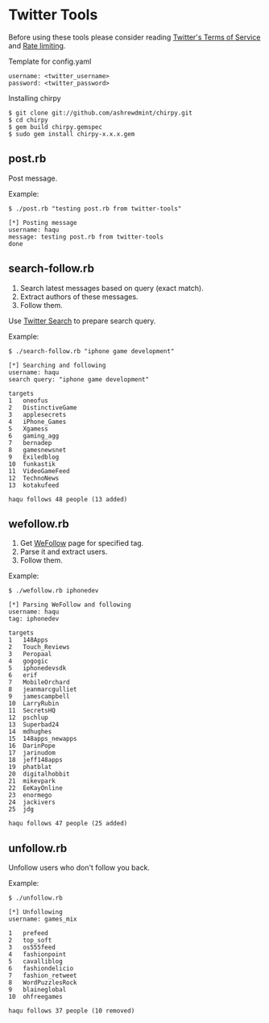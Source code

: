 # Twitter Tools

Before using these tools please consider reading [Twitter's Terms of Service](http://twitterapi.pbworks.com/Terms-of-Service) and [Rate limiting](http://twitterapi.pbworks.com/Rate-limiting).

Template for config.yaml

    username: <twitter_username>
    password: <twitter_password>

Installing chirpy

    $ git clone git://github.com/ashrewdmint/chirpy.git
    $ cd chirpy
    $ gem build chirpy.gemspec
    $ sudo gem install chirpy-x.x.x.gem

## post.rb

Post message.

Example:

    $ ./post.rb "testing post.rb from twitter-tools"
    
    [*] Posting message
    username: haqu
    message: testing post.rb from twitter-tools
    done
    
## search-follow.rb

1. Search latest messages based on query (exact match).
2. Extract authors of these messages.
3. Follow them.

Use [Twitter Search](http://search.twitter.com) to prepare search query.

Example:

    $ ./search-follow.rb "iphone game development"

    [*] Searching and following
    username: haqu
    search query: "iphone game development"

    targets
    1   oneofus
    2   DistinctiveGame
    3   applesecrets
    4   iPhone_Games
    5   Xgamess
    6   gaming_agg
    7   bernadep
    8   gamesnewsnet
    9   Exiledblog
    10  funkastik
    11  VideoGameFeed
    12  TechnoNews
    13  kotakufeed

    haqu follows 48 people (13 added)

## wefollow.rb

1. Get [WeFollow](http://wefollow.com) page for specified tag.
2. Parse it and extract users.
3. Follow them.

Example:

    $ ./wefollow.rb iphonedev

    [*] Parsing WeFollow and following
    username: haqu
    tag: iphonedev

    targets
    1   148Apps
    2   Touch_Reviews
    3   Peropaal
    4   gogogic
    5   iphonedevsdk
    6   erif
    7   MobileOrchard
    8   jeanmarcgulliet
    9   jamescampbell
    10  LarryRubin
    11  SecretsHQ
    12  pschlup
    13  Superbad24
    14  mdhughes
    15  148apps_newapps
    16  DarinPope
    17  jarinudom
    18  jeff148apps
    19  phatblat
    20  digitalhobbit
    21  mikevpark
    22  EeKayOnline
    23  enormego
    24  jackivers
    25  jdg

    haqu follows 47 people (25 added)

## unfollow.rb

Unfollow users who don't follow you back.

Example:

    $ ./unfollow.rb 

    [*] Unfollowing
    username: games_mix
    
    1   prefeed
    2   top_soft
    3   os555feed
    4   fashionpoint
    5   cavalliblog
    6   fashiondelicio
    7   fashion_retweet
    8   WordPuzzlesRock
    9   blaineglobal
    10  ohfreegames
    
    haqu follows 37 people (10 removed)
